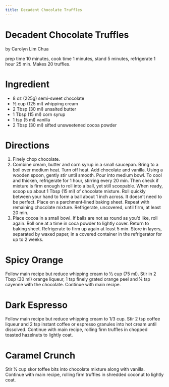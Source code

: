 ```yaml
---
title: Decadent Chocolate Truffles
---
```


# Decadent Chocolate Truffles

by Carolyn Lim Chua

prep time 10 minutes, cook time 1 minutes, stand 5 minutes, refrigerate 1 hour 25 min. Makes 20 truffles.

# Ingredient

- 8 oz (225g) semi-sweet chocolate
- ½ cup (125 ml) whipping cream
- 2 Tbsp (30 ml) unsalted butter
- 1 Tbsp (15 ml) corn syrup
- 1 tsp (5 ml) vanilla
- 2 Tbsp (30 ml) sifted unsweetened cocoa powder

# Directions

1. Finely chop chocolate.
2. Combine cream, butter and corn syrup in a small saucepan. Bring to a boil over medium heat. Turn off heat. Add chocolate and vanilla. Using a wooden spoon, gently stir until smooth. Pour into medium bowl. To cool and thicken, refrigerate for 1 hour, stirring every 20 min. Then check if mixture is firm enough to roll into a ball, yet still scoopable. When ready, scoop up about 1 Tbsp (15 ml) of chocolate mixture. Roll quickly between your hand to form a ball about 1 inch across. It doesn’t need to be perfect. Place on a parchment-lined baking sheet. Repeat with remaining chocolate mixture. Refrigerate, uncovered, until firm, at least 20 min.
3. Place cocoa in a small bowl. If balls are not as round as you’d like, roll again. Roll one at a time in coca powder to lightly cover. Return to baking sheet. Refrigerate to firm up again at least 5 min. Store in layers, separated by waxed paper, in a covered container in the refrigerator for up to 2 weeks.

# Spicy Orange

Follow main recipe but reduce whipping cream to ½ cup (75 ml). Stir in 2 Tbsp (30 ml) orange liqueur, 1 tsp finely grated orange peel and ¼ tsp cayenne with the chocolate. Continue with main recipe.

# Dark Espresso

Follow main recipe but reduce whipping cream to 1/3 cup. Stir 2 tsp coffee liqueur and 2 tsp instant coffee or espresso granules into hot cream until dissolved. Continue with main recipe, rolling firm truffles in chopped toasted hazelnuts to lightly coat.

# Caramel Crunch

Stir ½ cup skor toffee bits into chocolate mixture along with vanilla. Continue with main recipe, rolling firm truffles in shredded coconut to lightly coat.